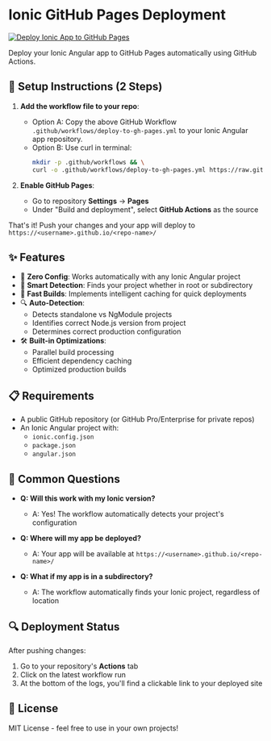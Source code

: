# Ionic GitHub Pages Deployment
[![Deploy Ionic App to GitHub Pages](https://github.com/danielcregg/ionic-deploy-github-pages/actions/workflows/deploy-to-gh-pages.yml/badge.svg)](https://github.com/danielcregg/ionic-deploy-github-pages/actions/workflows/deploy-to-gh-pages.yml)

Deploy your Ionic Angular app to GitHub Pages automatically using GitHub Actions.

## 🚀 Setup Instructions (2 Steps)

1. **Add the workflow file to your repo**:
   - Option A: Copy the above GitHub Workflow `.github/workflows/deploy-to-gh-pages.yml` to your Ionic Angular app repository.
   - Option B: Use curl in terminal:
     ```bash
     mkdir -p .github/workflows && \
     curl -o .github/workflows/deploy-to-gh-pages.yml https://raw.githubusercontent.com/danielcregg/ionic-deploy-github-pages/main/.github/workflows/deploy-to-gh-pages.yml
     ```

2. **Enable GitHub Pages**:
   - Go to repository **Settings** → **Pages**
   - Under "Build and deployment", select **GitHub Actions** as the source

That's it! Push your changes and your app will deploy to `https://<username>.github.io/<repo-name>/`

## ✨ Features

- 🔄 **Zero Config**: Works automatically with any Ionic Angular project
- 🎯 **Smart Detection**: Finds your project whether in root or subdirectory
- 🏃 **Fast Builds**: Implements intelligent caching for quick deployments
- 🔍 **Auto-Detection**:
  - Detects standalone vs NgModule projects
  - Identifies correct Node.js version from project
  - Determines correct production configuration
- 🛠️ **Built-in Optimizations**:
  - Parallel build processing
  - Efficient dependency caching
  - Optimized production builds

## 📋 Requirements

- A public GitHub repository (or GitHub Pro/Enterprise for private repos)
- An Ionic Angular project with:
  - `ionic.config.json`
  - `package.json`
  - `angular.json`

## 🤔 Common Questions

- **Q: Will this work with my Ionic version?**
  - A: Yes! The workflow automatically detects your project's configuration

- **Q: Where will my app be deployed?**
  - A: Your app will be available at `https://<username>.github.io/<repo-name>/`

- **Q: What if my app is in a subdirectory?**
  - A: The workflow automatically finds your Ionic project, regardless of location

## 🔍 Deployment Status

After pushing changes:
1. Go to your repository's **Actions** tab
2. Click on the latest workflow run
3. At the bottom of the logs, you'll find a clickable link to your deployed site

## 📝 License

MIT License - feel free to use in your own projects!
